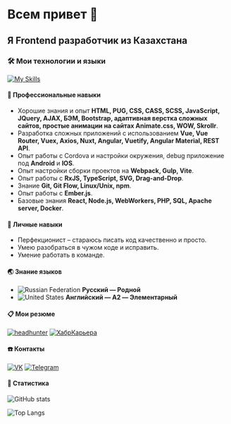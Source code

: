 # Всем привет :wave:

## Я Frontend разработчик из Казахстана

### :hammer_and_wrench: Мои технологии и языки

[![My Skills](https://skillicons.dev/icons?i=js,ts,html,css,vue,nuxt,angular,gulp,webpack)](https://skillicons.dev)

#### :briefcase: Профессиональные навыки

- Хорошие знания и опыт **HTML, PUG, CSS, CASS, SCSS, JavaScript, JQuery, AJAX, БЭМ, Bootstrap, адаптивная верстка сложных сайтов, простые анимации на сайтах Animate.css, WOW, Skrollr**.
- Разработка сложных приложений с использованием **Vue, Vue Router, Vuex, Axios, Nuxt, Angular, Vuetify, Angular Material, REST API**.
- Опыт работы с Cordova и настройки окружения, debug приложение под **Android** и **IOS**.
- Опыт настройки сборки проектов на **Webpack, Gulp, Vite**.
- Опыт работы с **RxJS, TypeScript, SVG, Drag-and-Drop**.
- Знание **Git, Git Flow, Linux/Unix, npm**.
- Опыт работы с **Ember.js**.
- Базовые знания **React, Node.js, WebWorkers, PHP, SQL, Apache server, Docker**.

#### :dart: Личные навыки

- Перфекционист – стараюсь писать код качественно и просто.
- Умею разобраться в чужом коде и исправить.
- Умение работать в команде.

#### :earth_asia: Знание языков

- ![Russian Federation](https://raw.githubusercontent.com/stevenrskelton/flag-icon/master/png/16/country-4x3/ru.png "Russian Federation") **Русский — Родной**
- ![United States](https://raw.githubusercontent.com/stevenrskelton/flag-icon/master/png/16/country-4x3/us.png "United States") **Английский — A2 — Элементарный**

#### :clipboard: Мои резюме

[![headhunter](https://img.shields.io/badge/headhunter-red?style=for-the-badge&logoColor=white)](https://hh.kz/resume/72c98b7cff050a8b320039ed1f5954456e4246)
[![ХабрКарьера](https://img.shields.io/badge/Хабр%20Карьера-blue?style=for-the-badge&logoColor=white)](https://career.habr.com/dima-lazenyuk)

#### :phone: Контакты

[![VK](https://img.shields.io/badge/VKontakte-blue?style=for-the-badge&logo=VK&logoColor=white)](https://vk.com/lazenyk_dmitry)
[![Telegram](https://img.shields.io/badge/Telegram-blue?style=for-the-badge&logo=telegram&logoColor=white)](https://t.me/lazenyukdmitry)

#### :pushpin: Статистика

![GitHub stats](https://github-readme-stats.vercel.app/api?username=lazenyuk-dmitry&show_icons=true&theme=transparent&locale=ru)

![Top Langs](https://github-readme-stats.vercel.app/api/top-langs/?username=lazenyuk-dmitry&layout=compact&hide=liquid&theme=transparent&locale=ru&card_width=400)
